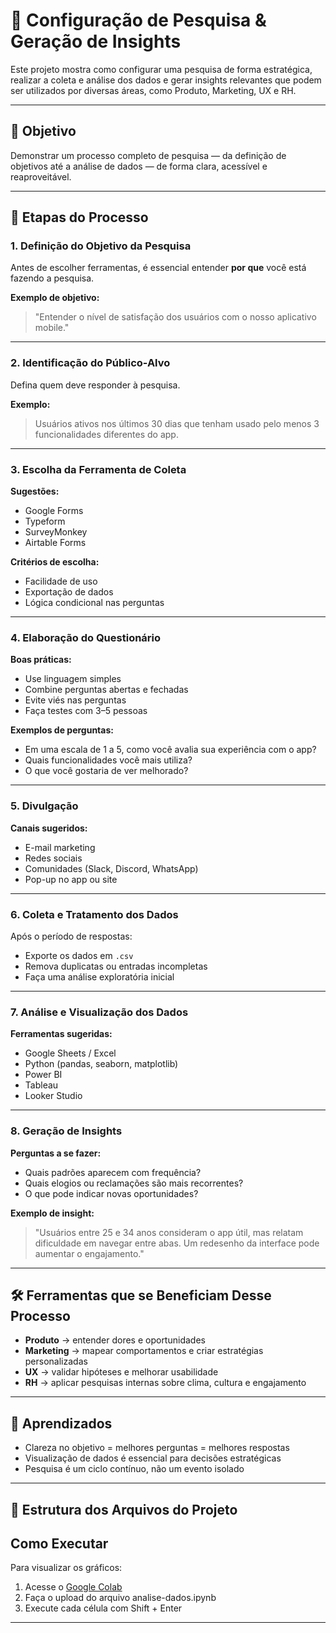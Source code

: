 # 🧠 Configuração de Pesquisa & Geração de Insights

Este projeto mostra como configurar uma pesquisa de forma estratégica, realizar a coleta e análise dos dados e gerar insights relevantes que podem ser utilizados por diversas áreas, como Produto, Marketing, UX e RH.

---

## 📌 Objetivo

Demonstrar um processo completo de pesquisa — da definição de objetivos até a análise de dados — de forma clara, acessível e reaproveitável.

---

## 🧭 Etapas do Processo

### 1. Definição do Objetivo da Pesquisa
Antes de escolher ferramentas, é essencial entender **por que** você está fazendo a pesquisa.

**Exemplo de objetivo:**  
> "Entender o nível de satisfação dos usuários com o nosso aplicativo mobile."

---

### 2. Identificação do Público-Alvo
Defina quem deve responder à pesquisa.

**Exemplo:**  
> Usuários ativos nos últimos 30 dias que tenham usado pelo menos 3 funcionalidades diferentes do app.

---

### 3. Escolha da Ferramenta de Coleta

**Sugestões:**
- Google Forms
- Typeform
- SurveyMonkey
- Airtable Forms

**Critérios de escolha:**
- Facilidade de uso
- Exportação de dados
- Lógica condicional nas perguntas

---

### 4. Elaboração do Questionário

**Boas práticas:**
- Use linguagem simples
- Combine perguntas abertas e fechadas
- Evite viés nas perguntas
- Faça testes com 3–5 pessoas

**Exemplos de perguntas:**
- Em uma escala de 1 a 5, como você avalia sua experiência com o app?
- Quais funcionalidades você mais utiliza?
- O que você gostaria de ver melhorado?

---

### 5. Divulgação

**Canais sugeridos:**
- E-mail marketing
- Redes sociais
- Comunidades (Slack, Discord, WhatsApp)
- Pop-up no app ou site

---

### 6. Coleta e Tratamento dos Dados

Após o período de respostas:
- Exporte os dados em `.csv`
- Remova duplicatas ou entradas incompletas
- Faça uma análise exploratória inicial

---

### 7. Análise e Visualização dos Dados

**Ferramentas sugeridas:**
- Google Sheets / Excel
- Python (pandas, seaborn, matplotlib)
- Power BI
- Tableau
- Looker Studio

---

### 8. Geração de Insights

**Perguntas a se fazer:**
- Quais padrões aparecem com frequência?
- Quais elogios ou reclamações são mais recorrentes?
- O que pode indicar novas oportunidades?

**Exemplo de insight:**  
> "Usuários entre 25 e 34 anos consideram o app útil, mas relatam dificuldade em navegar entre abas. Um redesenho da interface pode aumentar o engajamento."

---

## 🛠 Ferramentas que se Beneficiam Desse Processo

- **Produto** → entender dores e oportunidades
- **Marketing** → mapear comportamentos e criar estratégias personalizadas
- **UX** → validar hipóteses e melhorar usabilidade
- **RH** → aplicar pesquisas internas sobre clima, cultura e engajamento

---

## 🎯 Aprendizados

- Clareza no objetivo = melhores perguntas = melhores respostas
- Visualização de dados é essencial para decisões estratégicas
- Pesquisa é um ciclo contínuo, não um evento isolado

---

## 📁 Estrutura dos Arquivos do Projeto

## Como Executar

Para visualizar os gráficos:

1. Acesse o [Google Colab](https://colab.research.google.com)
2. Faça o upload do arquivo analise-dados.ipynb
3. Execute cada célula com Shift + Enter

---

